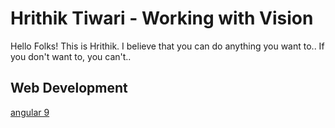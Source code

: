 # Hrithik Tiwari - Working with Vision
Hello Folks! This is Hrithik. I believe that you can do anything you want to.. If you don't want to, you can't..

## Web Development
[angular 9](https://github.com/hrithikrtiwari/hrithikrtiwari/blob/master/angular.jpeg)
